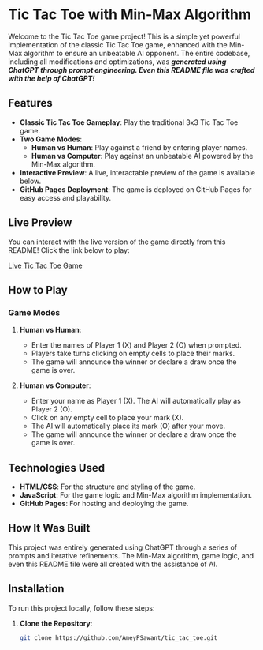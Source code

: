# Tic Tac Toe with Min-Max Algorithm

Welcome to the Tic Tac Toe game project! This is a simple yet powerful implementation of the classic Tic Tac Toe game, enhanced with the Min-Max algorithm to ensure an unbeatable AI opponent. The entire codebase, including all modifications and optimizations, was _**generated using ChatGPT through prompt engineering. Even this README file was crafted with the help of ChatGPT!**_

## Features

- **Classic Tic Tac Toe Gameplay**: Play the traditional 3x3 Tic Tac Toe game.
- **Two Game Modes**: 
  - **Human vs Human**: Play against a friend by entering player names.
  - **Human vs Computer**: Play against an unbeatable AI powered by the Min-Max algorithm.
- **Interactive Preview**: A live, interactable preview of the game is available below.
- **GitHub Pages Deployment**: The game is deployed on GitHub Pages for easy access and playability.

## Live Preview

You can interact with the live version of the game directly from this README! Click the link below to play:

[Live Tic Tac Toe Game](https://ameypsawant.github.io/AI-Generated-TicTacToe/)

## How to Play

### Game Modes

1. **Human vs Human**:
   - Enter the names of Player 1 (X) and Player 2 (O) when prompted.
   - Players take turns clicking on empty cells to place their marks.
   - The game will announce the winner or declare a draw once the game is over.

2. **Human vs Computer**:
   - Enter your name as Player 1 (X). The AI will automatically play as Player 2 (O).
   - Click on any empty cell to place your mark (X).
   - The AI will automatically place its mark (O) after your move.
   - The game will announce the winner or declare a draw once the game is over.
## Technologies Used

- **HTML/CSS**: For the structure and styling of the game.
- **JavaScript**: For the game logic and Min-Max algorithm implementation.
- **GitHub Pages**: For hosting and deploying the game.

## How It Was Built

This project was entirely generated using ChatGPT through a series of prompts and iterative refinements. The Min-Max algorithm, game logic, and even this README file were all created with the assistance of AI.

## Installation

To run this project locally, follow these steps:

1. **Clone the Repository**:
   ```bash
   git clone https://github.com/AmeyPSawant/tic_tac_toe.git
